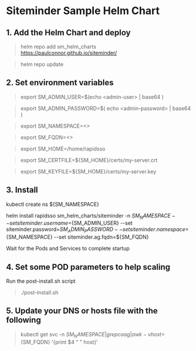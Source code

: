 # Siteminder Sample Helm Chart

## 1. Add the Helm Chart and deploy

> helm repo add sm_helm_charts https://paulconnor.github.io/siteminder/

> helm repo update

## 2. Set environment variables
> export SM_ADMIN_USER=$(echo \<admin-user\> | base64 )
 
> export SM_ADMIN_PASSWORD=$( echo \<admin-password\> | base64 )
 
> export SM_NAMESPACE=<>
 
> export SM_FQDN=<>
 
> export SM_HOME=/home/rapidsso
 
> export SM_CERTFILE=${SM_HOME}/certs/my-server.crt

> export SM_KEYFILE=${SM_HOME}/certs/my-server.key

## 3. Install 
kubectl create ns ${SM_NAMESPACE} 

helm install rapidsso sm_helm_charts/siteminder -n ${SM_NAMESPACE} --set siteminder.username=${SM_ADMIN_USER} --set siteminder.password=${SM_ADMIN_PASSWORD} --set siteminder.namespace=${SM_NAMESPACE} --set siteminder.ag.fqdn=${SM_FQDN}

Wait for the Pods and Services to complete startup

## 4. Set some POD parameters to help scaling

Run the post-install.sh script
> ./post-install.sh 


## 5. Update your DNS or hosts file with the following

> kubectl get svc -n ${SM_NAMESPACE} | grep caag | awk -v host=${SM_FQDN}  '{print $4 " " host}'

